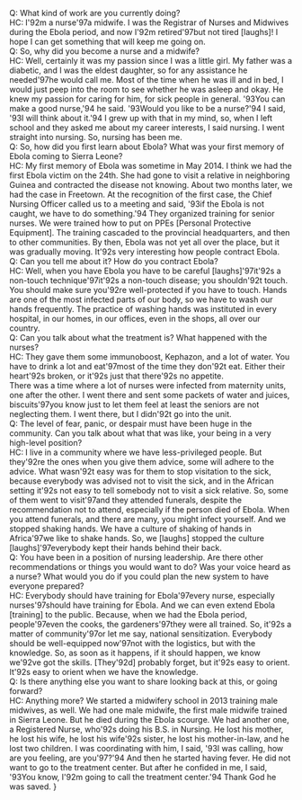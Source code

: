 Q: What kind of work are you currently doing? \
HC: I\'92m a nurse\'97a midwife. I was the Registrar of Nurses and Midwives during the Ebola period, and now I\'92m retired\'97but not tired [laughs]! I hope I can get something that will keep me going on. \
Q: So, why did you become a nurse and a midwife? \
HC: Well, certainly it was my passion since I was a little girl. My father was a diabetic, and I was the eldest daughter, so for any assistance he needed\'97he would call me. Most of the time when he was ill and in bed, I would just peep into the room to see whether he was asleep and okay. He knew my passion for caring for him, for sick people in general. \'93You can make a good nurse,\'94 he said. \'93Would you like to be a nurse?\'94 I said, \'93I will think about it.\'94 I grew up with that in my mind, so, when I left school and they asked me about my career interests, I said nursing. I went straight into nursing. So, nursing has been me.\
Q: So, how did you first learn about Ebola? What was your first memory of Ebola coming to Sierra Leone?\
HC: My first memory of Ebola was sometime in May 2014. I think we had the first Ebola victim on the 24th. She had gone to visit a relative in neighboring Guinea and contracted the disease not knowing. About two months later, we had the case in Freetown. At the recognition of the first case, the Chief Nursing Officer called us to a meeting and said, \'93if the Ebola is not caught, we have to do something.\'94 They organized training for senior nurses. We were trained how to put on PPEs [Personal Protective Equipment]. The training cascaded to the provincial headquarters, and then to other communities. By then, Ebola was not yet all over the place, but it was gradually moving. It\'92s very interesting how people contract Ebola. \
Q: Can you tell me about it? How do you contract Ebola?\
HC: Well,  when you have Ebola you have to be careful [laughs]\'97it\'92s a non-touch technique\'97it\'92s a non-touch disease; you shouldn\'92t touch. You should make sure you\'92re well-protected if you have to touch. Hands are one of the most infected parts of our body,  so we have to wash our hands frequently. The practice of washing hands was instituted in every hospital, in our homes, in our offices, even in the shops, all over our country. \
Q: Can you talk about what the treatment is? What happened with the nurses? \
HC: They gave them some immunoboost, Kephazon, and a lot of water. You have to drink a lot and eat\'97most of the time they don\'92t eat. Either their heart\'92s broken, or it\'92s just that there\'92s no appetite. \
There was a time where a lot of nurses were infected from maternity units, one after the other. I went there and sent some packets of water and juices, biscuits\'97you know just to let them feel at least the seniors are not neglecting them. I went there, but I didn\'92t go into the unit. \
Q: The level of fear, panic, or despair must have been huge in the community. Can you talk about what that was like, your being in a very high-level position?\
HC: I live in a community where we have less-privileged people. But they\'92re the ones when you give them advice, some will adhere to the advice. What wasn\'92t easy was for them to stop visitation to the sick, because everybody was advised not to visit the sick, and in the African setting it\'92s not easy to tell somebody not to visit a sick relative. So, some of them went to visit\'97and they attended funerals, despite the recommendation not to attend, especially if the person died of Ebola. When you attend funerals, and there are many, you might infect yourself. And we stopped shaking hands. We have a culture of shaking of hands in Africa\'97we like to shake hands. So, we [laughs] stopped the culture [laughs]\'97everybody kept their hands behind their back.\
Q: You have been in a position of nursing leadership. Are there other recommendations or things you would want to do? Was your voice heard as a nurse? What would you do if you could plan the new system to have everyone prepared?\
HC: Everybody should have training for Ebola\'97every nurse, especially nurses\'97should have training for Ebola. And we can even extend Ebola [training] to the public. Because, when we had the Ebola period, people\'97even the cooks, the gardeners\'97they were all trained. So, it\'92s a matter of community\'97or let me say, national sensitization. Everybody should be well-equipped now\'97not with the logistics, but with the knowledge. So, as soon as it happens, if it should happen, we know we\'92ve got the skills. [They\'92d] probably forget, but it\'92s easy to orient. It\'92s easy to orient when we have the knowledge.\
Q: Is there anything else you want to share looking back at this, or going forward?\
HC: Anything more? We started a midwifery school in 2013 training male midwives, as well. We had one male midwife, the first male midwife trained in Sierra Leone. But he died during the Ebola scourge. We had another one, a Registered Nurse, who\'92s doing his B.S. in Nursing. He lost his mother, he lost his wife, he lost his wife\'92s sister, he lost his mother-in-law, and he lost two children. I was coordinating with him, I said, \'93I was calling, how are you feeling, are you\'97?\'94 And then he started having fever. He did not want to go to the treatment center. But after he confided in me, I said, \'93You know, I\'92m going to call the treatment center.\'94 Thank God he was saved. }
